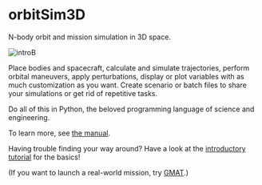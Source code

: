 # orbitSim3D

N-body orbit and mission simulation in 3D space.

![introB](https://user-images.githubusercontent.com/80536083/178114746-7824188d-e437-4438-ad3a-dd32e9ef6eba.png)

Place bodies and spacecraft, calculate and simulate trajectories, perform orbital maneuvers, apply perturbations, display or plot variables with as much customization as you want.
Create scenario or batch files to share your simulations or get rid of repetitive tasks.

Do all of this in Python, the beloved programming language of science and engineering.

To learn more, see [the manual](https://github.com/arda-guler/orbitSim3D/blob/master/docs/MANUAL.md).

Having trouble finding your way around? Have a look at the [introductory tutorial](https://github.com/arda-guler/orbitSim3D/blob/master/docs/tutorial.md) for the basics!

(If you want to launch a real-world mission, try [GMAT](https://opensource.gsfc.nasa.gov/projects/GMAT/index.php).)

